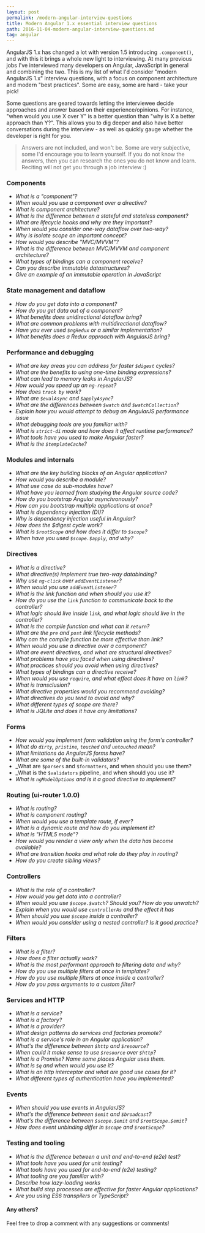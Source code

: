 ```yaml
---
layout: post
permalink: /modern-angular-interview-questions
title: Modern Angular 1.x essential interview questions
path: 2016-11-04-modern-angular-interview-questions.md
tag: angular
---
```


AngularJS 1.x has changed a lot with version 1.5 introducing `.component()`, and with this it brings a whole new light to interviewing. At many previous jobs I've interviewed many developers on Angular, JavaScript in general and combining the two. This is my list of what I'd consider "modern AngularJS 1.x" interview questions, with a focus on component architecture and modern "best practices". Some are easy, some are hard - take your pick!

Some questions are geared towards letting the interviewee decide approaches and answer based on their experience/opinions. For instance, "when would you use X over Y" is a better question than "why is X a better approach than Y?". This allows you to dig deeper and also have better conversations during the interview - as well as quickly gauge whether the developer is right for you.

> Answers are not included, and won't be. Some are very subjective, some I'd encourage you to learn yourself. If you do not know the answers, then you can research the ones you do not know and learn. Reciting will not get you through a job interview :)

### Components

* _What is a "component"?_
* _When would you use a component over a directive?_
* _What is component architecture?_
* _What is the difference between a stateful and stateless component?_
* _What are lifecycle hooks and why are they important?_
* _When would you consider one-way dataflow over two-way?_
* _Why is isolate scope an important concept?_
* _How would you describe "MVC/MVVM"?_
* _What is the difference between MVC/MVVM and component architecture?_
* _What types of bindings can a component receive?_
* _Can you describe immutable datastructures?_
* _Give an example of an immutable operation in JavaScript_

### State management and dataflow

* _How do you get data into a component?_
* _How do you get data out of a component?_
* _What benefits does unidirectional dataflow bring?_
* _What are common problems with multidirectional dataflow?_
* _Have you ever used `$ngRedux` or a similar implementation?_
* _What benefits does a Redux approach with AngularJS bring?_

### Performance and debugging

* _What are key areas you can address for faster `$digest` cycles?_
* _What are the benefits to using one-time binding expressions?_
* _What can lead to memory leaks in AngularJS?_
* _How would you speed up an `ng-repeat`?_
* _How does `track by` work?_
* _What are `$evalAsync` and `$applyAsync`?_
* _What are the differences between `$watch` and `$watchCollection`?_
* _Explain how you would attempt to debug an AngularJS performance issue_
* _What debugging tools are you familiar with?_
* _What is `strict-di` mode and how does it affect runtime performance?_
* _What tools have you used to make Angular faster?_
* _What is the `$templateCache`?_

### Modules and internals

* _What are the key building blocks of an Angular application?_
* _How would you describe a module?_
* _What use case do sub-modules have?_
* _What have you learned from studying the Angular source code?_
* _How do you bootstrap Angular asynchronously?_
* _How can you bootstrap multiple applications at once?_
* _What is dependency injection (DI)?_
* _Why is dependency injection useful in Angular?_
* _How does the $digest cycle work?_
* _What is `$rootScope` and how does it differ to `$scope`?_
* _When have you used `$scope.$apply`, and why?_

### Directives

* _What is a directive?_
* _What directive(s) implement true two-way databinding?_
* _Why use `ng-click` over `addEventListener`?_
* _When would you use `addEventListener`?_
* _What is the link function and when should you use it?_
* _How do you use the `link` function to communicate back to the controller?_
* _What logic should live inside `link`, and what logic should live in the controller?_
* _What is the compile function and what can it `return`?_
* _What are the `pre` and `post` link lifecycle methods?_
* _Why can the compile function be more effective than link?_
* _When would you use a directive over a component?_
* _What are event directives, and what are structural directives?_
* _What problems have you faced when using directives?_
* _What practices should you avoid when using directives?_
* _What types of bindings can a directive receive?_
* _When would you use `require`, and what effect does it have on `link`?_
* _What is transclusion?_
* _What directive properties would you recommend avoiding?_
* _What directives do you tend to avoid and why?_
* _What different types of scope are there?_
* _What is JQLite and does it have any limitations?_

### Forms

* _How would you implement form validation using the form's controller?_
* _What do `dirty`, `pristine`, `touched` and `untouched` mean?_
* _What limitations do AngularJS forms have?_
* _What are some of the built-in validators?_
* _What are `$parsers` and `$formatters`, and when should you use them?
* _What is the `$validators` pipeline, and when should you use it?
* _What is `ngModelOptions` and is it a good directive to implement?_

### Routing (ui-router 1.0.0)

* _What is routing?_
* _What is component routing?_
* _When would you use a template route, if ever?_
* _What is a dynamic route and how do you implement it?_
* _What is "HTML5 mode"?_
* _How would you render a view only when the data has become available?_
* _What are transition hooks and what role do they play in routing?_
* _How do you create sibling views?_

### Controllers

* _What is the role of a controller?_
* _How would you get data into a controller?_
* _When would you use `$scope.$watch`? Should you? How do you unwatch?_
* _Explain when you would use `controllerAs` and the effect it has_
* _When should you use `$scope` inside a controller?_
* _When would you consider using a nested controller? Is it good practice?_

### Filters

* _What is a filter?_
* _How does a filter actually work?_
* _What is the most performant approach to filtering data and why?_
* _How do you use multiple filters at once in templates?_
* _How do you use multiple filters at once inside a controller?_
* _How do you pass arguments to a custom filter?_

### Services and HTTP

* _What is a service?_
* _What is a factory?_
* _What is a provider?_
* _What design patterns do services and factories promote?_
* _What is a service's role in an Angular application?_
* _What's the difference between `$http` and `$resource`?_
* _When could it make sense to use `$resource` over `$http`?_
* _What is a Promise? Name some places Angular uses them._
* _What is `$q` and when would you use it?_
* _What is an http interceptor and what are good use cases for it?_
* _What different types of authentication have you implemented?_

### Events

* _When should you use events in AngularJS?_
* _What's the difference between `$emit` and `$broadcast`?_
* _What's the difference between `$scope.$emit` and `$rootScope.$emit`?_
* _How does event unbinding differ in `$scope` and `$rootScope`?_

### Testing and tooling

* _What is the difference between a unit and end-to-end (e2e) test?_
* _What tools have you used for unit testing?_
* _What tools have you used for end-to-end (e2e) testing?_
* _What tooling are you familiar with?_
* _Describe how lazy-loading works_
* _What build step processes are effective for faster Angular applications?_
* _Are you using ES6 transpilers or TypeScript?_

#### Any others?

Feel free to drop a comment with any suggestions or comments!
